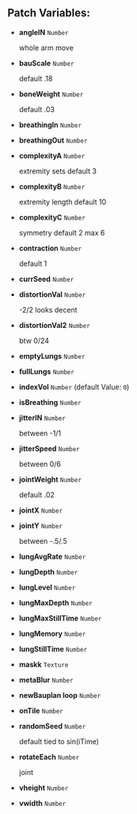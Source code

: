 ## Patch Variables:

* __angleIN__ ```Number```

  whole arm move

* __bauScale__ ```Number```

  default .18

* __boneWeight__ ```Number```

  default .03

* __breathingIn__ ```Number```
* __breathingOut__ ```Number```
* __complexityA__ ```Number```

  extremity sets default 3

* __complexityB__ ```Number```

  extremity length default 10

* __complexityC__ ```Number```

  symmetry default 2 max 6

* __contraction__ ```Number```

  default 1

* __currSeed__ ```Number```
* __distortionVal__ ```Number```

  -2/2 looks decent

* __distortionVal2__ ```Number```

  btw 0/24

* __emptyLungs__ ```Number```
* __fullLungs__ ```Number```
* __indexVol__ ```Number``` (default Value: `0`)
* __isBreathing__ ```Number```
* __jitterIN__ ```Number```

  between -1/1

* __jitterSpeed__ ```Number```

  between 0/6

* __jointWeight__ ```Number```

  default .02

* __jointX__ ```Number```
* __jointY__ ```Number```

  between -.5/.5

* __lungAvgRate__ ```Number```
* __lungDepth__ ```Number```
* __lungLevel__ ```Number```
* __lungMaxDepth__ ```Number```
* __lungMaxStillTime__ ```Number```
* __lungMemory__ ```Number```
* __lungStillTime__ ```Number```
* __maskk__ ```Texture```
* __metaBlur__ ```Number```
* __newBauplan loop__ ```Number```
* __onTile__ ```Number```
* __randomSeed__ ```Number```

  default tied to sin(iTime)

* __rotateEach__ ```Number```

  joint

* __vheight__ ```Number```
* __vwidth__ ```Number```

